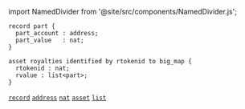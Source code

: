 import NamedDivider from '@site/src/components/NamedDivider.js';

<NamedDivider title="Code" width="1.5"/>

```archetype
record part {
  part_account : address;
  part_value   : nat;
}

asset royalties identified by rtokenid to big_map {
  rtokenid : nat;
  rvalue : list<part>;
}
```
[`record`](/docs/language-basics/composite#record) [`address`](/docs/reference/types#address) [`nat`](/docs/reference/types#nat) [`asset`](/docs/asset) [`list`](/docs/reference/types#list<T>)